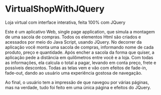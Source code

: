 # VirtualShopWithJQuery
Loja virtual com interface interativa, feita 100% com JQuery

Este é um aplicativo Web, single page application, que simula a montagem de uma sacola de compras.
Todos os elementos Html são criados e acessados por meio do Java Script, usando JQuery.
No decorrer da aplicação você monta uma sacola de compras, informando nome de cada produto, preço e quantidade.
Após encher a sacola da forma que quiser, a aplicação pede a distância em quilômetros entre você e a loja.
Com todas as informações, ela calcula o total a pagar, levando em conta preço, frete e possíveis descontos.
Todas as telas vem e vão com efeitos de fade-in, fade-out, dando ao usuário uma experiência gostosa de navegação.

Ao final, o usuário tem a impressão de que navegou por várias páginas, mas na verdade, tudo foi feito em uma única página e efeitos do JQuery.
